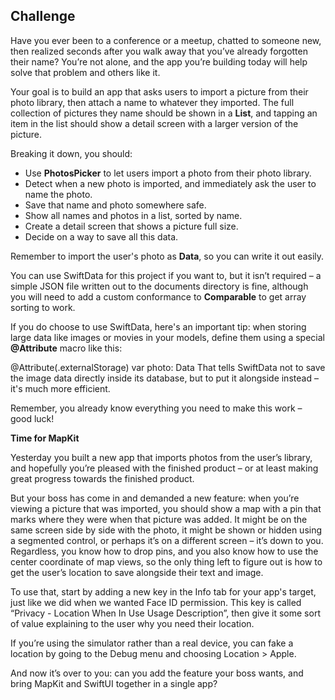 ## Challenge

Have you ever been to a conference or a meetup, chatted to someone new, then realized seconds after you walk away that you’ve already forgotten their name? You’re not alone, and the app you’re building today will help solve that problem and others like it.

Your goal is to build an app that asks users to import a picture from their photo library, then attach a name to whatever they imported. The full collection of pictures they name should be shown in a **List**, and tapping an item in the list should show a detail screen with a larger version of the picture.

Breaking it down, you should:

- Use **PhotosPicker** to let users import a photo from their photo library.
- Detect when a new photo is imported, and immediately ask the user to name the photo.
- Save that name and photo somewhere safe.
- Show all names and photos in a list, sorted by name.
- Create a detail screen that shows a picture full size.
- Decide on a way to save all this data.

Remember to import the user's photo as **Data**, so you can write it out easily.

You can use SwiftData for this project if you want to, but it isn’t required – a simple JSON file written out to the documents directory is fine, although you will need to add a custom conformance to **Comparable** to get array sorting to work.

If you do choose to use SwiftData, here's an important tip: when storing large data like images or movies in your models, define them using a special **@Attribute** macro like this:

@Attribute(.externalStorage) var photo: Data
That tells SwiftData not to save the image data directly inside its database, but to put it alongside instead – it's much more efficient.

Remember, you already know everything you need to make this work – good luck!

**Time for MapKit**

Yesterday you built a new app that imports photos from the user’s library, and hopefully you’re pleased with the finished product – or at least making great progress towards the finished product.

But your boss has come in and demanded a new feature: when you’re viewing a picture that was imported, you should show a map with a pin that marks where they were when that picture was added. It might be on the same screen side by side with the photo, it might be shown or hidden using a segmented control, or perhaps it’s on a different screen – it’s down to you. Regardless, you know how to drop pins, and you also know how to use the center coordinate of map views, so the only thing left to figure out is how to get the user’s location to save alongside their text and image.

To use that, start by adding a new key in the Info tab for your app's target, just like we did when we wanted Face ID permission. This key is called “Privacy - Location When In Use Usage Description”, then give it some sort of value explaining to the user why you need their location.

If you’re using the simulator rather than a real device, you can fake a location by going to the Debug menu and choosing Location > Apple.

And now it’s over to you: can you add the feature your boss wants, and bring MapKit and SwiftUI together in a single app?
